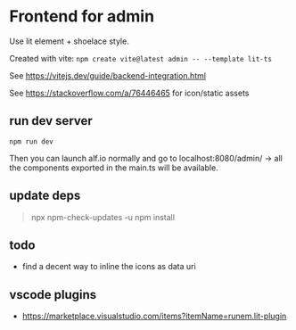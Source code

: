 # Frontend for admin

Use lit element + shoelace style.

Created with vite: `npm create vite@latest admin -- --template lit-ts`

See https://vitejs.dev/guide/backend-integration.html

See https://stackoverflow.com/a/76446465 for icon/static assets

## run dev server

`npm run dev`

Then you can launch alf.io normally and go to localhost:8080/admin/ -> all the components exported in the main.ts will be available.

## update deps

> npx npm-check-updates -u
> npm install

## todo

 - find a decent way to inline the icons as data uri

 ## vscode plugins

 - https://marketplace.visualstudio.com/items?itemName=runem.lit-plugin